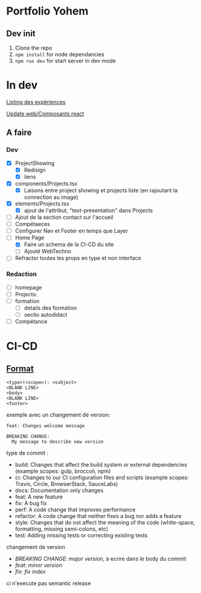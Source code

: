 # Portfolio Yohem

## Dev init

1. Clone the repo
2. `npm install` for node dependancies
3. `npm run dev` for start server in dev mode

# In dev

[Listing des expériences](./docs/experience.md)

[Update web/Composants react](./docs/Front.md)

## A faire

### Dev

- [x] ProjectShowing
  - [x] Redisign
  - [x] liens
- [x] components/Projects.tsx
  - [x] Laisons entre project showing et projects liste (en rajoutant la connection au image)
- [x] elements/Projects.tsx
  - [x] ajout de l'attribut, "text-presentation" dans Projects
- [ ] Ajout de la section contact sur l'accueil
- [ ] Compétaeces
- [ ] Configurer Nav et Footer en temps que Layer
- [ ] Home Page
  - [x] Faire un schema de la CI-CD du site
  - [ ] Ajouté WebTechno
- [ ] Refractor toutes les props en type et non interface

### Redaction

- [ ] homepage
- [ ] Projects:
- [ ] formation
  - [ ] details des formation
  - [ ] sectio autodidact
- [ ] Compétance

# CI-CD

## [Format](https://semantic-release.gitbook.io/semantic-release#commit-message-format)

    <type>(<scope>): <subject>
    <BLANK LINE>
    <body>
    <BLANK LINE>
    <footer>

exemple avec un changement de version:

    feat: Changes welcome message

    BREAKING CHANGE:
      My message to describe new version

type de commit :

- build: Changes that affect the build system or external dependencies (example scopes: gulp, broccoli, npm)
- ci: Changes to our CI configuration files and scripts (example scopes: Travis, Circle, BrowserStack, SauceLabs)
- docs: Documentation only changes
- feat: A new feature
- fix: A bug fix
- perf: A code change that improves performance
- refactor: A code change that neither fixes a bug nor adds a feature
- style: Changes that do not affect the meaning of the code (white-space, formatting, missing semi-colons, etc)
- test: Adding missing tests or correcting existing tests

changement de version

- _BREAKING CHANGE: major version_, à ecrire dans le body du commit
- _feat: minor version_
- _fix: fix index_

ci n'execute pas semantic release
